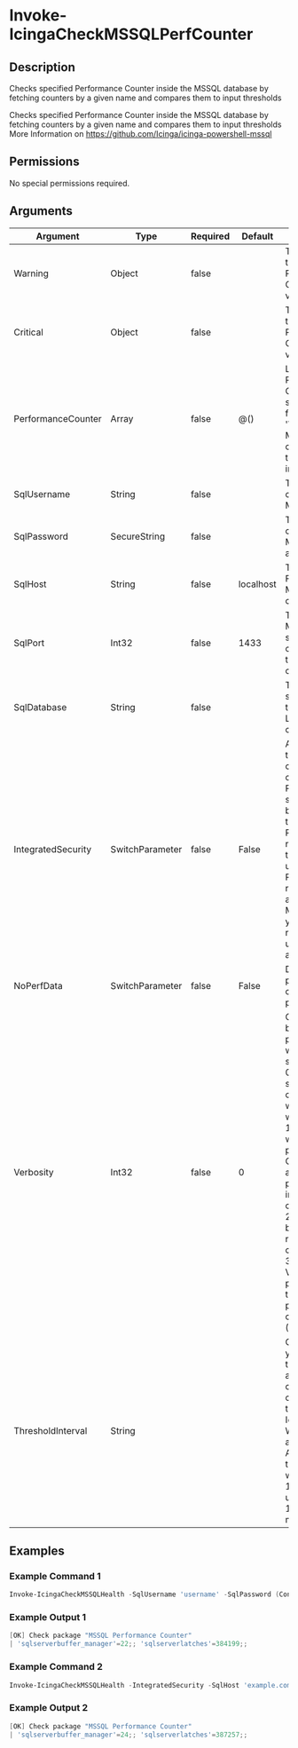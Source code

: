 # Invoke-IcingaCheckMSSQLPerfCounter

## Description

Checks specified Performance Counter inside the MSSQL database by fetching
counters by a given name and compares them to input thresholds

Checks specified Performance Counter inside the MSSQL database by fetching
counters by a given name and compares them to input thresholds
More Information on https://github.com/Icinga/icinga-powershell-mssql

## Permissions

No special permissions required.

## Arguments

| Argument | Type | Required | Default | Description |
| ---      | ---  | ---      | ---     | ---         |
| Warning | Object | false |  | The warning threshold of the Performance Counter return values |
| Critical | Object | false |  | The critical threshold of the Performance Counter return values |
| PerformanceCounter | Array | false | @() | List of Performance Counters specified by their full path (example '\SQLServer:Buffer Manager\Buffer cache hit ratio')<br /> to fetch information for |
| SqlUsername | String | false |  | The username for connecting to the MSSQL database |
| SqlPassword | SecureString | false |  | The password for connecting to the MSSQL database as secure string |
| SqlHost | String | false | localhost | The IP address or FQDN to the MSSQL server to connect to |
| SqlPort | Int32 | false | 1433 | The port of the MSSQL server/instance to connect to with the provided credentials |
| SqlDatabase | String | false |  | The name of a specific database to connect to. Leave empty to connect "globally" |
| IntegratedSecurity | SwitchParameter | false | False | Allows this plugin to use the credentials of the current PowerShell session inherited by<br /> the user the PowerShell is running with. If this is set and the user the PowerShell is<br /> running with can access to the MSSQL database you will not require to provide username<br /> and password |
| NoPerfData | SwitchParameter | false | False | Disables the performance data output of this plugin |
| Verbosity | Int32 | false | 0 | Changes the behavior of the plugin output which check states are printed:<br /> 0 (default): Only service checks/packages with state not OK will be printed<br /> 1: Only services with not OK will be printed including OK checks of affected check packages including Package config<br /> 2: Everything will be printed regardless of the check state<br /> 3: Identical to Verbose 2, but prints in addition the check package configuration e.g (All must be [OK]) |
| ThresholdInterval | String |  |  | Change the value your defined threshold checks against from the current value to a collected time threshold of the Icinga for Windows daemon, as described [here](https://icinga.com/docs/icinga-for-windows/latest/doc/110-Installation/06-Collect-Metrics-over-Time/). An example for this argument would be 1m or 15m which will use the average of 1m or 15m for monitoring. |

## Examples

### Example Command 1

```powershell
Invoke-IcingaCheckMSSQLHealth -SqlUsername 'username' -SqlPassword (ConvertTo-IcingaSecureString 'password') -SqlHost 'example.com' -PerformanceCounter '\SQLServer:Buffer Manager\Buffer cache hit ratio', '\SQLServer:Latches\Average Latch Wait Time (ms)';
```

### Example Output 1

```powershell
[OK] Check package "MSSQL Performance Counter"
| 'sqlserverbuffer_manager'=22;; 'sqlserverlatches'=384199;;    
```

### Example Command 2

```powershell
Invoke-IcingaCheckMSSQLHealth -IntegratedSecurity -SqlHost 'example.com' -PerformanceCounter '\SQLServer:Buffer Manager\Buffer cache hit ratio', '\SQLServer:Latches\Average Latch Wait Time (ms)';
```

### Example Output 2

```powershell
[OK] Check package "MSSQL Performance Counter"
| 'sqlserverbuffer_manager'=24;; 'sqlserverlatches'=387257;;    
```


